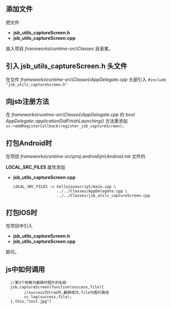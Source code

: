 添加文件
---
把文件
* **jsb_utils_captureScreen.h**
* **jsb_utils_captureScreen.cpp**

放入项目 *frameworks\runtime-src\Classes* 目录里。

引入 **jsb_utils_captureScreen.h** 头文件
---
在文件 *frameworks\runtime-src\Classes\AppDelegate.cpp* 头部引入 `#include "jsb_utils_captureScreen.h"`

向jsb注册方法
---
在 *frameworks\runtime-src\Classes\AppDelegate.cpp* 的 *bool AppDelegate::applicationDidFinishLaunching()* 方法里添加  
`sc->addRegisterCallback(register_jsb_captureScreen);`


打包Android时
---
在项目 *frameworks\runtime-src\proj.android\jni\Android.mk* 文件的

**LOCAL_SRC_FILES** 属性添加
* **jsb_utils_captureScreen.cpp**

      LOCAL_SRC_FILES := hellojavascript/main.cpp \
                         ../../Classes/AppDelegate.cpp \
                         ../../Classes/jsb_utils_captureScreen.cpp 
                         
打包IOS时
---
在项目中引入
* **jsb_utils_captureScreen.h**
* **jsb_utils_captureScreen.cpp**

即可。

js中如何调用
---
      //第3个参数为截屏时图片的名称
      jsb.captureScreen(function(success,file){
            //success为true时,截屏成功,file为图片路径
            cc.log(success,file);
      },this,"test.jpg")
      
      
